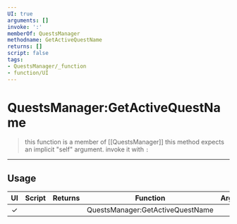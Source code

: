 ```yaml
---
UI: true
arguments: []
invoke: ':'
memberOf: QuestsManager
methodname: GetActiveQuestName
returns: []
script: false
tags:
- QuestsManager/_function
- function/UI
---
```

# QuestsManager:GetActiveQuestName
> this function is a member of [[QuestsManager]]
> this method expects an implicit "self" argument. invoke it with `:`
-----
## Usage
|  UI | Script | Returns | Function | Arguments |
|:---:|:------:|-------:|:--------:|:---------|
|✓| ||QuestsManager:GetActiveQuestName||
